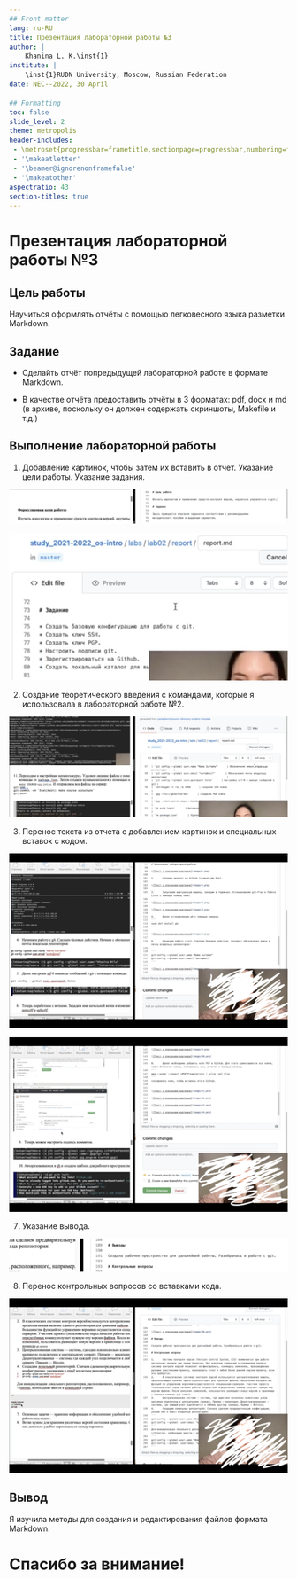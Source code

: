```yaml
---
## Front matter
lang: ru-RU
title: Презентация лабораторной работы №3
author: |
	Khanina L. K.\inst{1}
institute: |
	\inst{1}RUDN University, Moscow, Russian Federation
date: NEC--2022, 30 April

## Formatting
toc: false
slide_level: 2
theme: metropolis
header-includes: 
 - \metroset{progressbar=frametitle,sectionpage=progressbar,numbering=fraction}
 - '\makeatletter'
 - '\beamer@ignorenonframefalse'
 - '\makeatother'
aspectratio: 43
section-titles: true
---
```


# Презентация лабораторной работы №3

## Цель работы

Научиться оформлять отчёты с помощью легковесного языка разметки Markdown.

## Задание

- Сделайть отчёт попредыдущей лабораторной работе в формате Markdown.

- В качестве отчёта предоставить отчёты в 3 форматах: pdf, docx и md (в архиве, поскольку он должен содержать скриншоты, Makefile и т.д.)

## Выполнение лабораторной работы

1.	Добавление картинок, чтобы затем их вставить в отчет. Указание цели работы. Указание задания.

![Перенос из отчета цель работы](image/3.png)

![Указание задания](image/4.png)

2.	Создание теоретического введения с командами, которые я использовала в лабораторной работе №2. 

![Теоретическое введение](image/5.png)

3.	Перенос текста из отчета с добавлением картинок и специальных вставок с кодом. 

![Перенос #1](image/6.png)

![Перенос #2](image/7.png)

7.	Указание вывода. 

![Вывод](image/9.png)

8.	Перенос контрольных вопросов со вставками кода. 

![Контрольные вопросы](image/10.png)

## Вывод

Я изучила методы для создания и редактирования файлов формата Markdown.

# Спасибо за внимание!
